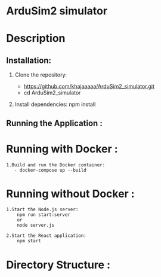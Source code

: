 # ArduSim2 simulator

# Description


## Installation:

1. Clone the repository:
   - https://github.com/khajaaaaa/ArduSim2_simulator.git
   - cd ArduSim2_simulator

2. Install dependencies:
    npm install

## Running the Application :

# Running with Docker :

    1.Build and run the Docker container:
       - docker-compose up --build

# Running without Docker :

    1.Start the Node.js server:
        npm run start:server 
        or 
        node server.js

    2.Start the React application:
        npm start

# Directory Structure :